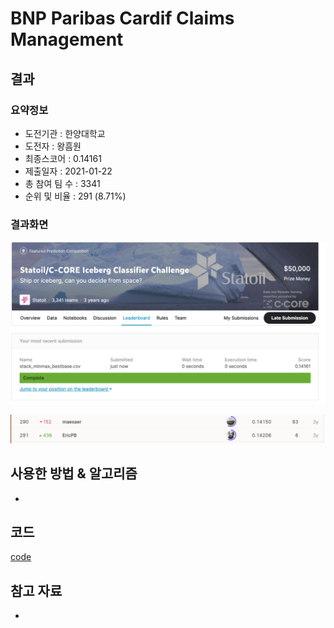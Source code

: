 # BNP Paribas Cardif Claims Management

## 결과

### 요약정보

- 도전기관 : 한양대학교
- 도전자 : 왕흠원
- 최종스코어 : 0.14161
- 제출일자 : 2021-01-22
- 총 참여 팀 수 : 3341
- 순위 및 비율 : 291 (8.71%)

### 결과화면

![score](./img/score.png)

![leaderboard](./img/leaderboard.png)

## 사용한 방법 & 알고리즘

- 

## 코드

[code](statoil.py)

## 참고 자료

- 
